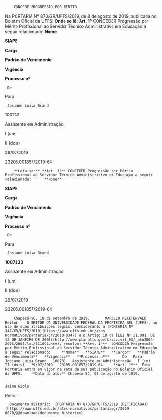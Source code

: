         CONCEDE PROGRESSÃO POR MÉRITO  

Na PORTARIA Nº 870/GR/UFFS/2019, de 8 de agosto de 2019, publicada no Boletim Oficial da UFFS:  **Onde se lê:** **Art. 1º** CONCEDER Progressão por Mérito Profissional ao Servidor Técnico Administrativo em Educação a seguir relacionado:      **Nome**

   **SIAPE**

   **Cargo**

   **Padrão de Vencimento**

   **Vigência**

   **Processo nº** 

     De

   Para

     Josiane Luisa Brand

   100733

   Assistente em Administração

   I (um)

   II (dois)

   29/07/2019

   23205.001857/2019-64

        **Leia-se:** **Art. 1º** CONCEDER Progressão por Mérito Profissional ao Servidor Técnico Administrativo em Educação a seguir relacionado:      **Nome**

   **SIAPE**

   **Cargo**

   **Padrão de Vencimento**

   **Vigência**

   **Processo nº** 

     De

   Para

     Josiane Luisa Brand

   **1007333**

   Assistente em Administração

   I (um)

   II (dois)

   29/07/2019

   23205.001857/2019-64

        Chapecó-SC, 18 de setembro de 2019.       MARCELO RECKTENVALD Reitor    O REITOR DA UNIVERSIDADE FEDERAL DA FRONTEIRA SUL (UFFS), no uso de suas atribuições legais, considerando a [PORTARIA Nº 347/GR/UFFS/2010](https://www.uffs.edu.br/atos-normativos/portaria/gr/2010-0347) e o Artigo 10 da [LEI Nº 11.091, DE 12 DE JANEIRO DE 2005](http://www.planalto.gov.br/ccivil_03/_ato2004-2006/2005/lei/l11091.htm), resolve: **Art. 1º**  CONCEDER Progressão por Mérito Profissional ao Servidor Técnico Administrativo em Educação a seguir relacionado:     **Nome**   **SIAPE**   **Cargo**   **Padrão de Vencimento**   **Vigência**   **Processo nº**      De   Para     Josiane Luisa Brand   100733   Assistente em Administração   I (um)   II (dois)   29/07/2019   23205.001857/2019-64     **Art. 2º**  Esta Portaria entra em vigor na data de sua publicação no Boletim Oficial da UFFS.    **Data do ato:** Chapecó-SC, 08 de agosto de 2019.   
 

    Jaime Giolo   
 Reitor 

      Documento Histórico  [PORTARIA Nº 870/GR/UFFS/2019 (RETIFICADA)](https://www.uffs.edu.br/atos-normativos/portaria/gr/2019-0870/@@download/documento_historico)     
      